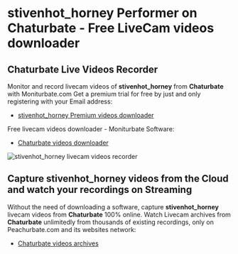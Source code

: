 # stivenhot_horney Performer on Chaturbate - Free LiveCam videos downloader

## Chaturbate Live Videos Recorder

Monitor and record livecam videos of **stivenhot_horney** from **Chaturbate** with Moniturbate.com
Get a premium trial for free by just and only registering with your Email address:
* [stivenhot_horney Premium videos downloader](https://moniturbate.com/request-demo-licence-key.html)

Free livecam videos downloader - Moniturbate Software:
* [Chaturbate videos downloader](https://moniturbate.com/moniturbate-download-software.html)

![stivenhot_horney livecam videos recorder](https://peachurnet.com/templates/moniturbate-software.png)


## Capture stivenhot_horney videos from the Cloud and watch your recordings on Streaming

Without the need of downloading a software, capture **stivenhot_horney** livecam videos from **Chaturbate** 100% online.
Watch Livecam archives from **Chaturbate** unlimitedly from thousands of existing recordings, only on Peachurbate.com and its websites network:
* [Chaturbate videos archives](https://peachurnet.com/)